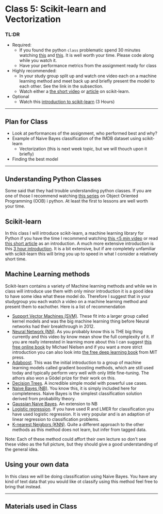 # Class 5: Scikit-learn and Vectorization


### TL:DR
 - Required:
   - If you found the python `class` problematic spend 30 minutes watching [this](https://www.youtube.com/watch?v=ZDa-Z5JzLYM) and [this](https://www.youtube.com/watch?v=BJ-VvGyQxho). It is well worth your time. Please code along while you watch it.
   - Have your performance metrics from the assignment ready for class
 - Highly recommended:
   - In your study group split up and watch one video each on a machine learning method and meet back up and briefly present the model to each other. See the link in the subsection.
   - Watch either a [the short video](https://www.youtube.com/watch?v=rvVkVsG49u) or [article](https://stackabuse.com/overview-of-classification-methods-in-python-with-scikit-learn/) on scikit-learn.
 - Optional
   - Watch this [introduction to scikit-learn](https://www.youtube.com/watch?v=pqNCD_5r0IU&t=8s) (3 Hours)



---

## Plan for Class
- Look at performances of the assignment, who performed best and why? 
- Example of Naive Bayes classification of the IMDB dataset using scikit-learn
  - Vectorization (this is next week topic, but we will thouch upon it briefly)
- Finding the best model

---

## Understanding Python Classes
Some said that they had trouble understanding python classes. If you are one of those I recommend watching [this series](https://www.youtube.com/watch?v=ZDa-Z5JzLYM&list=PL-osiE80TeTsqhIuOqKhwlXsIBIdSeYtc) on Object Oriented Programming (OOB) i python. At least the first to lessons are well worth your time.

## Scikit-learn
In this class I will introduce scikit-learn, a machine learning library for Python if you have the time I recommend watching [this <5 min video](https://www.youtube.com/watch?v=rvVkVsG49uU) or read [this short article](https://stackabuse.com/overview-of-classification-methods-in-python-with-scikit-learn/) as an introduction. A much more extensive introduction is this [3 hour introduction](https://www.youtube.com/watch?v=pqNCD_5r0IU&t=8s). It is a bit extensive, but if are completely unfamiliar with scikit-learn this will bring you up to speed in what I consider a relatively short time. 

## Machine Learning methods
Scikit-learn contains a variety of Machine learning methods and while we in class will introduce use them with only minor introduction it is a good idea to have some idea what these model do. Therefore I suggest that in your studygroup you each watch a video on a machine learning method and present them to eachother. Here is a list of recommendation

* [Support Vector Machines (SVM)](https://www.youtube.com/watch?v=efR1C6CvhmE). These fit into a larger group called kernel models and was the big machine learning thing before Neural networks had their breakthrough in 2012.
* [Neural Network (NN)](https://www.youtube.com/watch?v=CqOfi41LfDw). As you probably know this is THE big thing currently and this video by know mean show the full complexity of it. If you are really interested in learning more about this I can suggest [this free online book](http://neuralnetworksanddeeplearning.com) by Michael Nielsen and if you want a more strict introduction you can also look into [the free deep learning book](https://www.deeplearningbook.org) from MIT press.
* [Adaboost](https://www.youtube.com/watch?v=LsK-xG1cLYA). This was the initial introduction to a group of machine learning models called gradient boosting methods, which are still used today and typically perform very well with only little fine-tuning. The athors also won a Gödel prize for their work on this.
* [Decision Trees](https://www.youtube.com/watch?v=7VeUPuFGJHk). A incredible simple model with powerful use cases.
* [Naive Bayes (NB)](https://www.youtube.com/watch?v=O2L2Uv9pdDA). You know this, it is simply included here for completeness. Naive Bayes is the simplest classification solution derived from probability theory.
* [Gaussian Naive Bayes](https://www.youtube.com/watch?v=H3EjCKtlVog). An extension to NB
* [Logistic regression](https://www.youtube.com/watch?v=yIYKR4sgzI8). If you have used R and LMER for classification you have used logistic regression. It is very popular and is an adaption of linear regression to classification problems.
* [K-nearest Neigbors (KNN)](https://www.youtube.com/watch?v=HVXime0nQeI). Quite a different approach to the other methods as this method does not learn, but infer from tagged data. 

Note: Each of these method could affort their own lecture so don't see these video as the full picture, but they should give a good understanding of the general idea.

## Using your own data
In this class we will be doing classification using Naive Bayes. You have any kind of text data that you would like ot classify using this method feel free to bring that instead.

---

## Materials used in Class


<!--
* imdb help
* scikit-learn intro (using diff classifiers, setting hyperparameters)
* Hyperparameter search
* making BOW-using scikit-learn
-->